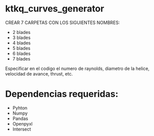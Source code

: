 # ktkq_curves_generator

CREAR 7 CARPETAS CON LOS SIGUIENTES NOMBRES:
* 2 blades
* 3 blades
* 4 blades
* 5 blades
* 6 blades
* 7 blades

Especificar en el codigo el numero de raynolds, diametro de la helice, velocidad de avance, thrust, etc.

# Dependencias requeridas:
* Pyhton
* Numpy
* Pandas
* Openpyxl
* Intersect
